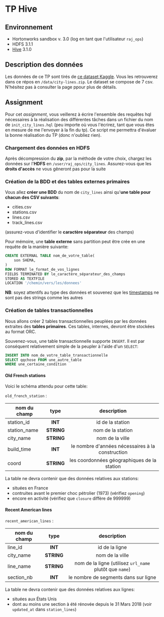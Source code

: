 # TP Hive

## Environnement
* Hortonworks sandbox v. 3.0 (log en tant que l'utilisateur `raj_ops`)
* HDFS 3.1.1
* [Hive](https://youtu.be/0FcDXL5Aw0o?list=RD1yS1ay045B4) 3.1.0

## Description des données

Les données de ce TP sont tirés de [ce dataset Kaggle](https://www.kaggle.com/citylines/city-lines#cities.csv). Vous les retrouverez dans ce répos en `/data/city-lines.zip`. Le dataset se compose de 7 csv. N'hésitez pas à consulter la page ppour plus de détails. 

## Assignment

Pour cet *assignment*, vous veillerez à écrire l'ensemble des requêtes hql nécessaires à la réalisation des différentes tâches dans un fichier du nom de `init_city_lines.hql` (peu importe où vous l'écrirez, tant que vous êtes en mesure de me l'envoyer à la fin du tp). Ce script me permettra d'évaluer la bonne réalisation du TP (donc n'oubliez rien).

### Chargement des données en HDFS

Après décompression du **zip**, par la méthode de votre choix, chargez les données sur l'**HDFS** en `/user/raj_ops/city_lines`. Assurez-vous que les **droits d'accès** ne vous gêneront pas pour la suite

### Création de la BDD et des tables externes primaires

Vous allez **créer une BDD** du nom de `city_lines` ainsi qu'**une table pour chacun des CSV suivants**: 

* cities.csv
* stations.csv
* lines.csv
* track_lines.csv

(assurez-vous d'identifier le **caractère séparateur** des champs)

Pour mémoire, une **table externe** sans partition peut être crée en une requête de la manière suivante: 

```sql
CREATE EXTERNAL TABLE nom_de_votre_table(
	son SHEMA,
)
ROW FORMAT le_format_de_vos_lignes
FIELDS TERMINATED BY le_caractère_séparateur_des_champs
STORED AS TEXTFILE
LOCATION '/chemin/vers/les/donnees'
```

**NB**: soyez attentifs au type des données et souvenez que les [timestamps](https://cwiki.apache.org/confluence/display/Hive/LanguageManual+Types#LanguageManualTypes-timestamp) ne sont pas des strings comme les autres

### Création de tables transactionnelles

Nous allons créer 2 tables transactionnelles peuplées par les données extraites des **tables primaires**. Ces tables, internes, devront être stockées au format ORC. 

Souvenez-vous, une table transactionnelle supporte `INSERT`. Il est par conséquent relativement simple de la peupler à l'aide d'un `SELECT`: 

```sql
INSERT INTO nom_de_votre_table_transactionnelle 
SELECT qqchose FROM une_autre_table
WHERE une_certaine_condition
```

#### Old French stations

Voici le schéma attendu pour cette table: 

`old_french_station` : 

| nom du champ | type            | description                                            | 
|--------------|:---------------:|:------------------------------------------------------:|
| station_id   | **INT**         | id de la station                                       |
| station_name | **STRING**      | nom de la station                                      |
| city_name    | **STRING**      | nom de la ville                                        |
| build_time   | **INT**         | le nombre d'années nécessaires à la construction       |
| coord        | **STRING**      | les coordonnées géographiques de la station            |


La table ne devra contenir que des données relatives aux stations:
* situées en France 
* contruites avant le premier choc pétrolier (1973) (vérifiez `opening`)
* encore en activité (vérifiez que `closure` diffère de 999999)

#### Recent American lines

`recent_american_lines` : 

| nom du champ | type            | description                                              | 
|--------------|:---------------:|:--------------------------------------------------------:|
| line_id      | **INT**         | id de la ligne                                           |
| city_name    | **STRING**      | nom de la ville                                          |
| line_name    | **STRING**      | nom de la ligne (utilisez `url_name` plutôt que `name`)  |
| section_nb   | **INT**         | le nombre de segments dans sur ligne                     |


La table ne devra contenir que des données relatives aux lignes:
* situées aux États Unis
* dont au moins une section à été rénovée depuis le 31 Mars 2018 (voir `updated_at` dans `station_lines`)

